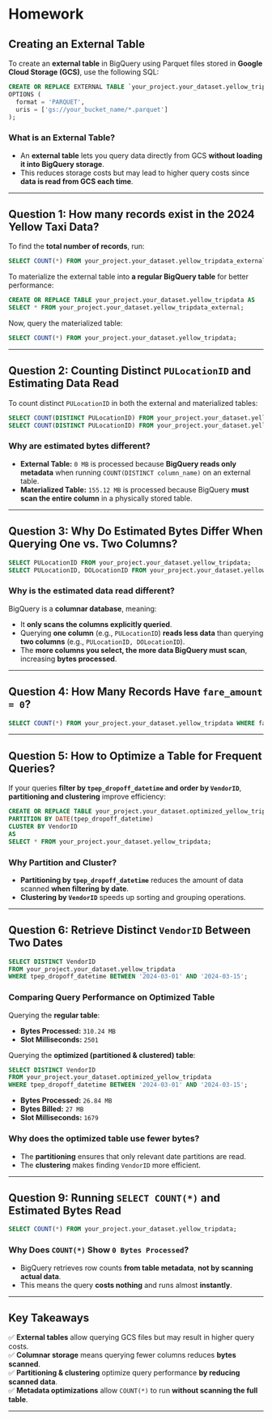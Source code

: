 # Homework

## **Creating an External Table**
To create an **external table** in BigQuery using Parquet files stored in **Google Cloud Storage (GCS)**, use the following SQL:

```sql
CREATE OR REPLACE EXTERNAL TABLE `your_project.your_dataset.yellow_tripdata_external`
OPTIONS (
  format = 'PARQUET',
  uris = ['gs://your_bucket_name/*.parquet']
);
```

### **What is an External Table?**
- An **external table** lets you query data directly from GCS **without loading it into BigQuery storage**.
- This reduces storage costs but may lead to higher query costs since **data is read from GCS each time**.

---

## **Question 1: How many records exist in the 2024 Yellow Taxi Data?**

To find the **total number of records**, run:

```sql
SELECT COUNT(*) FROM your_project.your_dataset.yellow_tripdata_external;
```

To materialize the external table into **a regular BigQuery table** for better performance:

```sql
CREATE OR REPLACE TABLE your_project.your_dataset.yellow_tripdata AS
SELECT * FROM your_project.your_dataset.yellow_tripdata_external;
```

Now, query the materialized table:

```sql
SELECT COUNT(*) FROM your_project.your_dataset.yellow_tripdata;
```

---

## **Question 2: Counting Distinct `PULocationID` and Estimating Data Read**

To count distinct `PULocationID` in both the external and materialized tables:

```sql
SELECT COUNT(DISTINCT PULocationID) FROM your_project.your_dataset.yellow_tripdata_external;
SELECT COUNT(DISTINCT PULocationID) FROM your_project.your_dataset.yellow_tripdata;
```

### **Why are estimated bytes different?**
- **External Table:** `0 MB` is processed because **BigQuery reads only metadata** when running `COUNT(DISTINCT column_name)` on an external table.
- **Materialized Table:** `155.12 MB` is processed because BigQuery **must scan the entire column** in a physically stored table.


---

## **Question 3: Why Do Estimated Bytes Differ When Querying One vs. Two Columns?**

```sql
SELECT PULocationID FROM your_project.your_dataset.yellow_tripdata;
SELECT PULocationID, DOLocationID FROM your_project.your_dataset.yellow_tripdata;
```

### **Why is the estimated data read different?**
BigQuery is a **columnar database**, meaning:
- It **only scans the columns explicitly queried**.
- Querying **one column** (e.g., `PULocationID`) **reads less data** than querying **two columns** (e.g., `PULocationID, DOLocationID`).
- The **more columns you select, the more data BigQuery must scan**, increasing **bytes processed**.


---

## **Question 4: How Many Records Have `fare_amount = 0`?**

```sql
SELECT COUNT(*) FROM your_project.your_dataset.yellow_tripdata WHERE fare_amount = 0;
```

---

## **Question 5: How to Optimize a Table for Frequent Queries?**

If your queries **filter by `tpep_dropoff_datetime` and order by `VendorID`**, **partitioning and clustering** improve efficiency:

```sql
CREATE OR REPLACE TABLE your_project.your_dataset.optimized_yellow_tripdata
PARTITION BY DATE(tpep_dropoff_datetime)
CLUSTER BY VendorID
AS
SELECT * FROM your_project.your_dataset.yellow_tripdata;
```

### **Why Partition and Cluster?**
- **Partitioning by `tpep_dropoff_datetime`** reduces the amount of data scanned **when filtering by date**.
- **Clustering by `VendorID`** speeds up sorting and grouping operations.

---

## **Question 6: Retrieve Distinct `VendorID` Between Two Dates**

```sql
SELECT DISTINCT VendorID
FROM your_project.your_dataset.yellow_tripdata
WHERE tpep_dropoff_datetime BETWEEN '2024-03-01' AND '2024-03-15';
```

### **Comparing Query Performance on Optimized Table**
Querying the **regular table**:

- **Bytes Processed:** `310.24 MB`
- **Slot Milliseconds:** `2501`

Querying the **optimized (partitioned & clustered) table**:

```sql
SELECT DISTINCT VendorID
FROM your_project.your_dataset.optimized_yellow_tripdata
WHERE tpep_dropoff_datetime BETWEEN '2024-03-01' AND '2024-03-15';
```

- **Bytes Processed:** `26.84 MB`
- **Bytes Billed:** `27 MB`
- **Slot Milliseconds:** `1679`

### **Why does the optimized table use fewer bytes?**
- The **partitioning** ensures that only relevant date partitions are read.
- The **clustering** makes finding `VendorID` more efficient.

---

## **Question 9: Running `SELECT COUNT(*)` and Estimated Bytes Read**
```sql
SELECT COUNT(*) FROM your_project.your_dataset.yellow_tripdata;
```

### **Why Does `COUNT(*)` Show `0 Bytes Processed`?**
- BigQuery retrieves row counts **from table metadata**, **not by scanning actual data**.
- This means the query **costs nothing** and runs almost **instantly**.

---

## **Key Takeaways**
✅ **External tables** allow querying GCS files but may result in higher query costs.  
✅ **Columnar storage** means querying fewer columns reduces **bytes scanned**.  
✅ **Partitioning & clustering** optimize query performance **by reducing scanned data**.  
✅ **Metadata optimizations** allow `COUNT(*)` to run **without scanning the full table**.  

---

